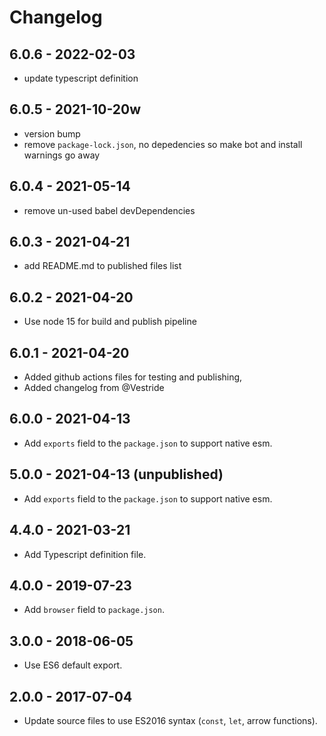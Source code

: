 # Changelog

## 6.0.6 - 2022-02-03

* update typescript definition

## 6.0.5 - 2021-10-20w

* version bump
* remove `package-lock.json`, no depedencies so make bot and install warnings go away

## 6.0.4 - 2021-05-14

* remove un-used babel devDependencies

## 6.0.3 - 2021-04-21

* add README.md to published files list

## 6.0.2 - 2021-04-20

* Use node 15 for build and publish pipeline

## 6.0.1 - 2021-04-20

* Added github actions files for testing and publishing,
* Added changelog from @Vestride

## 6.0.0 - 2021-04-13

* Add `exports` field to the `package.json` to support native esm.

## 5.0.0 - 2021-04-13 (unpublished)

* Add `exports` field to the `package.json` to support native esm.

## 4.4.0 - 2021-03-21

* Add Typescript definition file.

## 4.0.0 - 2019-07-23

* Add `browser` field to `package.json`.

## 3.0.0 - 2018-06-05

* Use ES6 default export.

## 2.0.0 - 2017-07-04

* Update source files to use ES2016 syntax (`const`, `let`, arrow functions).
